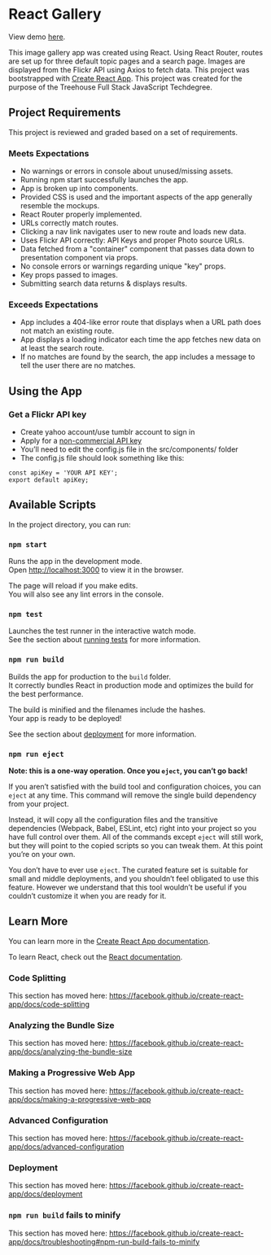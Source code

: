 # React Gallery

View demo [here](https://mmgolden-react-gallery.netlify.com/beaches).

This image gallery app was created using React. Using React Router, routes are set up for three default topic pages and a search page. Images are displayed from the Flickr API using Axios to fetch data. This project was bootstrapped with [Create React App](https://github.com/facebook/create-react-app). This project was created for the purpose of the Treehouse Full Stack JavaScript Techdegree.

## Project Requirements

This project is reviewed and graded based on a set of requirements.

### Meets Expectations

* No warnings or errors in console about unused/missing assets.
* Running npm start successfully launches the app.
* App is broken up into components.
* Provided CSS is used and the important aspects of the app generally resemble the mockups.
* React Router properly implemented.
* URLs correctly match routes.
* Clicking a nav link navigates user to new route and loads new data.
* Uses Flickr API correctly: API Keys and proper Photo source URLs.
* Data fetched from a "container" component that passes data down to presentation component via props.
* No console errors or warnings regarding unique "key" props.
* Key props passed to images.
* Submitting search data returns & displays results.

### Exceeds Expectations

* App includes a 404-like error route that displays when a URL path does not match an existing route.
* App displays a loading indicator each time the app fetches new data on at least the search route.
* If no matches are found by the search, the app includes a message to tell the user there are no matches.

## Using the App

### Get a Flickr API key

* Create yahoo account/use tumblr account to sign in
* Apply for a [non-commercial API key](https://www.flickr.com/services/apps/create/apply/)
* You’ll need to edit the config.js file in the src/components/ folder
* The config.js file should look something like this:
```
const apiKey = 'YOUR API KEY';
export default apiKey;
```

## Available Scripts

In the project directory, you can run:

### `npm start`

Runs the app in the development mode.<br>
Open [http://localhost:3000](http://localhost:3000) to view it in the browser.

The page will reload if you make edits.<br>
You will also see any lint errors in the console.

### `npm test`

Launches the test runner in the interactive watch mode.<br>
See the section about [running tests](https://facebook.github.io/create-react-app/docs/running-tests) for more information.

### `npm run build`

Builds the app for production to the `build` folder.<br>
It correctly bundles React in production mode and optimizes the build for the best performance.

The build is minified and the filenames include the hashes.<br>
Your app is ready to be deployed!

See the section about [deployment](https://facebook.github.io/create-react-app/docs/deployment) for more information.

### `npm run eject`

**Note: this is a one-way operation. Once you `eject`, you can’t go back!**

If you aren’t satisfied with the build tool and configuration choices, you can `eject` at any time. This command will remove the single build dependency from your project.

Instead, it will copy all the configuration files and the transitive dependencies (Webpack, Babel, ESLint, etc) right into your project so you have full control over them. All of the commands except `eject` will still work, but they will point to the copied scripts so you can tweak them. At this point you’re on your own.

You don’t have to ever use `eject`. The curated feature set is suitable for small and middle deployments, and you shouldn’t feel obligated to use this feature. However we understand that this tool wouldn’t be useful if you couldn’t customize it when you are ready for it.

## Learn More

You can learn more in the [Create React App documentation](https://facebook.github.io/create-react-app/docs/getting-started).

To learn React, check out the [React documentation](https://reactjs.org/).

### Code Splitting

This section has moved here: https://facebook.github.io/create-react-app/docs/code-splitting

### Analyzing the Bundle Size

This section has moved here: https://facebook.github.io/create-react-app/docs/analyzing-the-bundle-size

### Making a Progressive Web App

This section has moved here: https://facebook.github.io/create-react-app/docs/making-a-progressive-web-app

### Advanced Configuration

This section has moved here: https://facebook.github.io/create-react-app/docs/advanced-configuration

### Deployment

This section has moved here: https://facebook.github.io/create-react-app/docs/deployment

### `npm run build` fails to minify

This section has moved here: https://facebook.github.io/create-react-app/docs/troubleshooting#npm-run-build-fails-to-minify